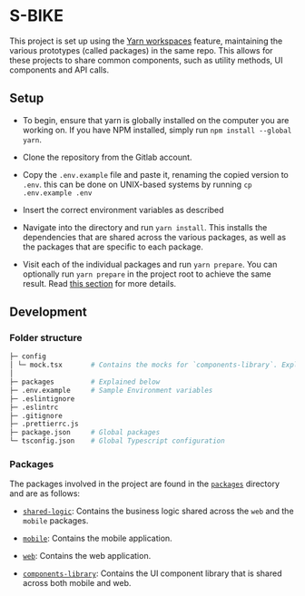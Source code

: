# S-BIKE

This project is set up using the [Yarn workspaces](https://github.com/jamiebuilds/rfcs-1/blob/workspaces/accepted/0000-workspaces.md) feature, maintaining the various prototypes (called packages) in the same repo. This allows for these projects to share common components, such as utility methods, UI components and API calls.

## Setup

- To begin, ensure that yarn is globally installed on the computer you are working on. If you have NPM installed, simply run `npm install --global yarn`.

- Clone the repository from the Gitlab account.

- Copy the `.env.example` file and paste it, renaming the copied version to `.env`. this can be done on UNIX-based systems by running `cp .env.example .env`

- Insert the correct environment variables as described

- Navigate into the directory and run `yarn install`. This installs the dependencies that are shared across the various packages, as well as the packages that are specific to each package.

- Visit each of the individual packages and run `yarn prepare`. You can optionally run `yarn prepare` in the project root to achieve the same result. Read [this section](./CONTRIBUTING.md#additional-comments) for more details.

## Development

### Folder structure

```bash
├─ config
│ └─ mock.tsx       # Contains the mocks for `components-library`. Explained in 1.
│
├─ packages         # Explained below
├─ .env.example     # Sample Environment variables
├─ .eslintignore
├─ .eslintrc
├─ .gitignore
├─ .prettierrc.js
├─ package.json     # Global packages
└─ tsconfig.json    # Global Typescript configuration
```

### Packages

The packages involved in the project are found in the [`packages`](./packages/) directory and are as follows:

- [`shared-logic`](./packages/shared-logic): Contains the business logic shared across the `web` and the `mobile` packages.

- [`mobile`](./packages/mobile): Contains the mobile application.

- [`web`](./packages/web): Contains the web application.

- [`components-library`](./packages/components-library): Contains the UI component library that is shared across both mobile and web.

